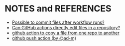 # NOTES and REFERENCES

 - [Possible to commit files after workflow runs?](https://github.community/t5/GitHub-Actions/Possible-to-commit-files-after-workflow-runs/td-p/49755#)
 - [Can GitHub actions directly edit files in a repository?](https://github.community/t5/GitHub-Actions/Can-GitHub-actions-directly-edit-files-in-a-repository/td-p/50551#)
 - [github action to copy a file from one repo to another](https://stackoverflow.com/questions/59408320/github-action-to-copy-a-file-from-one-repo-to-another)
 - [github push action (by @ad-m)](https://github.com/ad-m/github-push-action)
